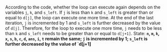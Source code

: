 According to the code, whether the loop can execute again depends on the variables `j`, `k`, and `s_left`. If `j` is less than `k` and `s_left` is greater than or equal to `d[j]`, the loop can execute one more time. At the end of the last iteration, `j` is incremented by 1 and `s_left` is further decreased by the value of `d[j]`. Therefore, for the loop to execute one more time, `j` needs to be less than `k` and `s_left` needs to be greater than or equal to `d[j+1]`.
State: **`n`, `m`, `k`, `x`, `s`, `b`, `c`, `d`, `ans`, `i`, `t` remain the same; `j` is incremented by 1; `s_left` is further decreased by the value of `d[j+1]**